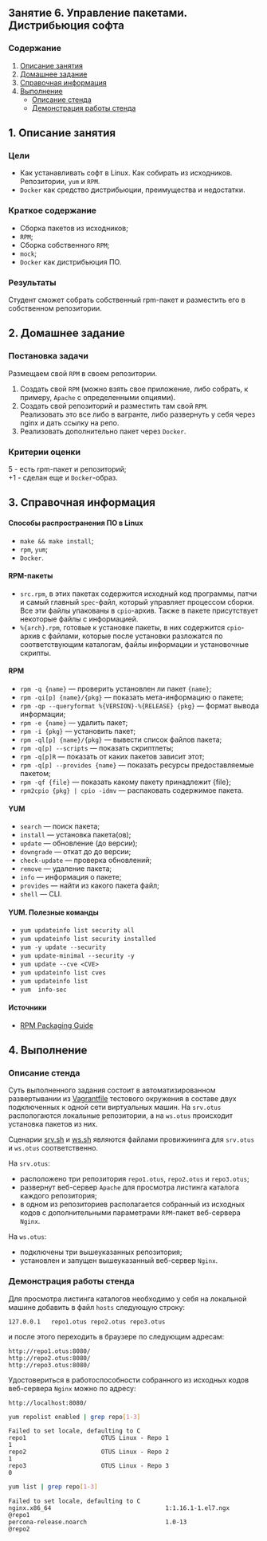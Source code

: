 ## Занятие 6. Управление пакетами. Дистрибьюция софта  
### Содержание
1. [Описание занятия](#description)  
2. [Домашнее задание](#homework)  
3. [Справочная информация](#info)  
4. [Выполнение](#exec)  
    - [Описание стенда](#rpm)  
    - [Демонстрация работы стенда](#repo)  
      

## 1. Описание занятия <a name="description"></a>
### Цели
- Как устанавливать софт в Linux. Как собирать из исходников. Репозитории, `yum` и `RPM`.  
- `Docker` как средство дистрибьюции, преимущества и недостатки.  

### Краткое содержание    
- Сборка пакетов из исходников;  
- `RPM`;  
- Сборка собственного `RPM`;
- `mock`;
- `Docker` как дистрибьюция ПО.

### Результаты  
Студент сможет собрать собственный rpm-пакет и разместить его в собственном репозитории.

## 2. Домашнее задание  <a name="homework"></a>
### Постановка задачи  
Размещаем свой `RPM` в своем репозитории.  
1) Создать свой `RPM` (можно взять свое приложение, либо собрать, к примеру, `Apache` с определенными опциями).  
2) Создать свой репозиторий и разместить там свой `RPM`.  
Реализовать это все либо в вагранте, либо развернуть у себя через nginx и дать ссылку на репо.  
3) Реализовать дополнительно пакет через `Docker`.  

### Критерии оценки  
5 - есть rpm-пакет и репозиторий;  
+1 - сделан еще и `Docker`-образ.   

## 3. Справочная информация <a name="info"></a>  
#### Способы распространения ПО в Linux
- `make && make install`;  
- `rpm`, `yum`;  
- `Docker`.

#### RPM-пакеты  
- `src.rpm`, в этих пакетах содержится исходный код программы, патчи и самый главный `spec`-файл, который управляет процессом сборки. Все эти файлы упакованы в `cpio`-архив. Также в пакете присутствует некоторые файлы с информацией.  
- `%{arch}.rpm`, готовые к установке пакеты, в них содержится `cpio`-архив с файлами, которые после установки разложатся по соответствующим каталогам, файлы информации и установочные скрипты. 

#### RPM  
- `rpm -q {name}` — проверить установлен ли пакет `{name}`;  
- `rpm -qi[p] {name}/{pkg}` — показать мета-информацию о пакете;  
- `rpm -qp --queryformat %{VERSION}-%{RELEASE} {pkg}` — формат вывода информации;  
- `rpm -e {name}` — удалить пакет;  
- `rpm -i {pkg}` — установить пакет;  
- `rpm -ql[p] {name}/{pkg}` — вывести список файлов пакета;  
- `rpm -q[p] --scripts` — показать скриптлеты;  
- `rpm -q[p]R` — показать от каких пакетов зависит этот;  
- `rpm -q[p] --provides {name}` — показать ресурсы предоставляемые пакетом;  
- `rpm -qf {file}` — показать какому пакету принадлежит {file};  
- `rpm2cpio {pkg} | cpio -idmv` — распаковать содержимое пакета.  

#### YUM
- `search` — поиск пакета;  
- `install` — установка пакета(ов);  
- `update` — обновление (до версии);  
- `downgrade` — откат до до версии;  
- `check-update` — проверка обновлений;  
- `remove` — удаление пакета;  
- `info` — информация о пакете;  
- `provides` — найти из какого пакета файл;  
- `shell` — CLI.  

#### YUM. Полезные команды
- `yum updateinfo list security all`  
- `yum updateinfo list security installed`  
- `yum -y update --security`  
- `yum update-minimal --security -y`  
- `yum update --cve <CVE>`  
- `yum updateinfo list cves`  
- `yum updateinfo list`  
- `yum  info-sec`  

#### Источники  
- [RPM Packaging Guide](https://rpm-packaging-guide.github.io/)  


## 4. Выполнение <a name="exec"></a> 
### Описание стенда <a name="rpm"></a>  

Суть выполненного задания состоит в автоматизированном развертывании из [Vagrantfile](https://github.com/che-a/OTUS_LinuxAdministrator/blob/master/lesson_06/Vagrantfile) тестового окружения в составе двух подключенных к одной сети виртуальных машин. На `srv.otus` распологаются локальные репозитории, а на `ws.otus` происходит установка пакетов из них.  

Сценарии [srv.sh](https://github.com/che-a/OTUS_LinuxAdministrator/blob/master/lesson_06/srv.sh) и [ws.sh](https://github.com/che-a/OTUS_LinuxAdministrator/blob/master/lesson_06/ws.sh) являются файлами провижининга для `srv.otus` и `ws.otus` соответственно.  

На `srv.otus`:  
- расположено три репозитория `repo1.otus`, `repo2.otus` и `repo3.otus`;  
- развернут веб-сервер `Apache` для просмотра листинга каталога каждого репозитория;  
- в одном из репозиториев располагается собранный из исходных кодов с дополнительными параметрами `RPM`-пакет веб-сервера `Nginx`.  

На `ws.otus`:  
- подключены три вышеуказанных репозитория;  
- установлен и запущен вышеуказанный веб-сервер `Nginx`.  


### Демонстрация работы стенда <a name="repo"></a>  

Для просмотра листинга каталогов необходимо у себя на локальной машине добавить в файл `hosts` следующую строку:
```console
127.0.0.1   repo1.otus repo2.otus repo3.otus
```
и после этого переходить в браузере по следующим адресам:  
```
http://repo1.otus:8080/
http://repo2.otus:8080/
http://repo3.otus:8080/
```
Удостовериться в работоспособности собранного из исходных кодов веб-сервера `Nginx` можно по адресу:  
```
http://localhost:8080/
```

```bash
yum repolist enabled | grep repo[1-3]
```
```console
Failed to set locale, defaulting to C
repo1                     OTUS Linux - Repo 1                                 1
repo2                     OTUS Linux - Repo 2                                 1
repo3                     OTUS Linux - Repo 3                                 0
```
```bash
yum list | grep repo[1-3]
```
```console
Failed to set locale, defaulting to C
nginx.x86_64                                1:1.16.1-1.el7.ngx         @repo1   
percona-release.noarch                      1.0-13                     @repo2   
```
